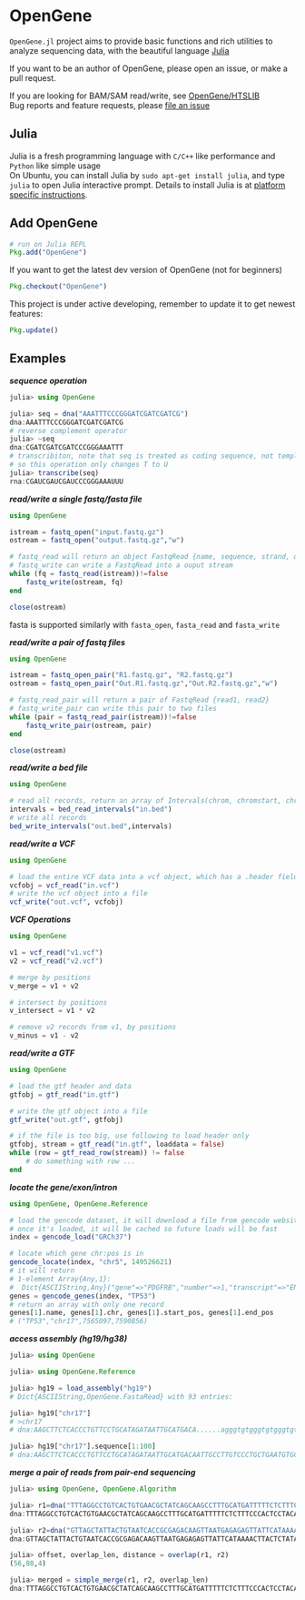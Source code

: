 # OpenGene

`OpenGene.jl` project aims to provide basic functions and rich utilities to analyze sequencing data, with the beautiful language [Julia](http://julialang.org/)   

If you want to be an author of OpenGene, please open an issue, or make a pull request.  

If you are looking for BAM/SAM read/write, see [OpenGene/HTSLIB](https://github.com/OpenGene/HTSLIB.jl)  
Bug reports and feature requests, please [file an issue](https://github.com/OpenGene/OpenGene.jl/issues/new)

## Julia
Julia is a fresh programming language with `C/C++` like performance and `Python` like simple usage  
On Ubuntu, you can install Julia by `sudo apt-get install julia`, and type `julia` to open Julia interactive prompt. Details to install Julia is at [platform specific instructions](http://julialang.org/downloads/platform.html).

## Add OpenGene
```julia
# run on Julia REPL
Pkg.add("OpenGene")
```
If you want to get the latest dev version of OpenGene (not for beginners)
```julia
Pkg.checkout("OpenGene")
```

This project is under active developing, remember to update it to get newest features:
```julia
Pkg.update()
```
## Examples
***sequence operation***
```julia
julia> using OpenGene

julia> seq = dna("AAATTTCCCGGGATCGATCGATCG")
dna:AAATTTCCCGGGATCGATCGATCG
# reverse complement operator
julia> ~seq
dna:CGATCGATCGATCCCGGGAAATTT
# transcribiton, note that seq is treated as coding sequence, not template sequence
# so this operation only changes T to U
julia> transcribe(seq)
rna:CGAUCGAUCGAUCCCGGGAAAUUU
```

***read/write a single fastq/fasta file***
```julia
using OpenGene

istream = fastq_open("input.fastq.gz")
ostream = fastq_open("output.fastq.gz","w")

# fastq_read will return an object FastqRead {name, sequence, strand, quality}
# fastq_write can write a FastqRead into a ouput stream
while (fq = fastq_read(istream))!=false
    fastq_write(ostream, fq)
end

close(ostream)
```
fasta is supported similarly with `fasta_open`, `fasta_read` and `fasta_write`   

***read/write a pair of fastq files***
```julia
using OpenGene

istream = fastq_open_pair("R1.fastq.gz", "R2.fastq.gz")
ostream = fastq_open_pair("Out.R1.fastq.gz","Out.R2.fastq.gz","w")

# fastq_read_pair will return a pair of FastqRead {read1, read2}
# fastq_write_pair can write this pair to two files
while (pair = fastq_read_pair(istream))!=false
    fastq_write_pair(ostream, pair)
end

close(ostream)
```

***read/write a bed file***
```julia
using OpenGene

# read all records, return an array of Intervals(chrom, chromstart, chromend)
intervals = bed_read_intervals("in.bed")
# write all records
bed_write_intervals("out.bed",intervals)
```

***read/write a VCF***
```julia
using OpenGene

# load the entire VCF data into a vcf object, which has a .header field and a .data field
vcfobj = vcf_read("in.vcf")
# write the vcf object into a file
vcf_write("out.vcf", vcfobj)
```

***VCF Operations***
```julia
using OpenGene

v1 = vcf_read("v1.vcf")
v2 = vcf_read("v2.vcf")

# merge by positions
v_merge = v1 + v2

# intersect by positions
v_intersect = v1 * v2

# remove v2 records from v1, by positions
v_minus = v1 - v2
```

***read/write a GTF***
```julia
using OpenGene

# load the gtf header and data
gtfobj = gtf_read("in.gtf")

# write the gtf object into a file
gtf_write("out.gtf", gtfobj)

# if the file is too big, use following to load header only
gtfobj, stream = gtf_read("in.gtf", loaddata = false)
while (row = gtf_read_row(stream)) != false
    # do something with row ...
end
```

***locate the gene/exon/intron***
```julia
using OpenGene, OpenGene.Reference

# load the gencode dataset, it will download a file from gencode website if it not downloaded before
# once it's loaded, it will be cached so future loads will be fast
index = gencode_load("GRCh37")

# locate which gene chr:pos is in
gencode_locate(index, "chr5", 149526621)
# it will return
# 1-element Array{Any,1}:
#  Dict{ASCIIString,Any}("gene"=>"PDGFRB","number"=>1,"transcript"=>"ENST00000261799.4","type"=>"intron")
genes = gencode_genes(index, "TP53")
# return an array with only one record
genes[1].name, genes[1].chr, genes[1].start_pos, genes[1].end_pos
# ("TP53","chr17",7565097,7590856)
```

***access assembly (hg19/hg38)***
```julia
julia> using OpenGene

julia> using OpenGene.Reference

julia> hg19 = load_assembly("hg19")
# Dict{ASCIIString,OpenGene.FastaRead} with 93 entries:

julia> hg19["chr17"]
# >chr17
# dna:AAGCTTCTCACCCTGTTCCTGCATAGATAATTGCATGACA......agggtgtgggtgtgggtgtgggtgtgggtgtggtgtgtgggtgtgggtgtgGT

julia> hg19["chr17"].sequence[1:100]
# dna:AAGCTTCTCACCCTGTTCCTGCATAGATAATTGCATGACAATTGCCTTGTCCCTGCTGAATGTGCTCTGGGGTCTCTGGGGTCTCACCCACGACCAACTC
```
***merge a pair of reads from pair-end sequencing***
```julia
julia> using OpenGene, OpenGene.Algorithm

julia> r1=dna("TTTAGGCCTGTCACTGTGAACGCTATCAGCAAGCCTTTGCATGATTTTTCTCTTTCCCACTCCTACATTCTCGGTGATGACAACAACTGTAGCCTGATCCAGATATTTCGAAGTGCAACAAATCGTATTCAATATAGAGTAAGG")
dna:TTTAGGCCTGTCACTGTGAACGCTATCAGCAAGCCTTTGCATGATTTTTCTCTTTCCCACTCCTACATTCTCGGTGATGACAACAACTGTAGCCTGATCCAGATATTTCGAAGTGCAACAAATCGTATTCAATATAGAGTAAGG

julia> r2=dna("GTTAGCTATTACTGTAATCACCGCGAGACAAGTTAATGAGAGAGTTATTCATAAAACTTACTCTATATTGAATACGATTTGTAGCACATCGAAATATCTGGATCAGGCTACAGTTGTAGTCATCACCGAGAATGTAGGAGTGG")
dna:GTTAGCTATTACTGTAATCACCGCGAGACAAGTTAATGAGAGAGTTATTCATAAAACTTACTCTATATTGAATACGATTTGTAGCACATCGAAATATCTGGATCAGGCTACAGTTGTAGTCATCACCGAGAATGTAGGAGTGG

julia> offset, overlap_len, distance = overlap(r1, r2)
(56,88,4)

julia> merged = simple_merge(r1, r2, overlap_len)
dna:TTTAGGCCTGTCACTGTGAACGCTATCAGCAAGCCTTTGCATGATTTTTCTCTTTCCCACTCCTACATTCTCGGTGATGACAACAACTGTAGCCTGATCCAGATATTTCGAAGTGCAACAAATCGTATTCAATATAGAGTAAGGTTTATGAATAACTCTCTCATTAACTTGTCTCGCGGTGATTACAGTAATAGCTAAC
```
